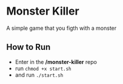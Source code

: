 # Monster Killer
A simple game that you figth with a monster

## How to Run
- Enter in the **/monster-killer** repo
- run `chmod +x start.sh`
- and run `./start.sh`
